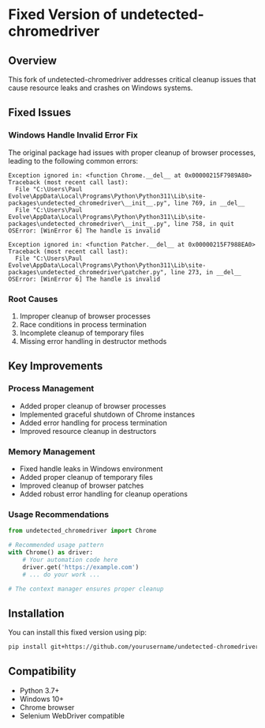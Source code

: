 # Fixed Version of undetected-chromedriver

## Overview
This fork of undetected-chromedriver addresses critical cleanup issues that cause resource leaks and crashes on Windows systems.

## Fixed Issues

### Windows Handle Invalid Error Fix
The original package had issues with proper cleanup of browser processes, leading to the following common errors:

```
Exception ignored in: <function Chrome.__del__ at 0x00000215F7989A80>
Traceback (most recent call last):
  File "C:\Users\Paul Evolve\AppData\Local\Programs\Python\Python311\Lib\site-packages\undetected_chromedriver\__init__.py", line 769, in __del__
  File "C:\Users\Paul Evolve\AppData\Local\Programs\Python\Python311\Lib\site-packages\undetected_chromedriver\__init__.py", line 758, in quit
OSError: [WinError 6] The handle is invalid

Exception ignored in: <function Patcher.__del__ at 0x00000215F7988EA0>
Traceback (most recent call last):
  File "C:\Users\Paul Evolve\AppData\Local\Programs\Python\Python311\Lib\site-packages\undetected_chromedriver\patcher.py", line 273, in __del__
OSError: [WinError 6] The handle is invalid
```

### Root Causes
1. Improper cleanup of browser processes
2. Race conditions in process termination
3. Incomplete cleanup of temporary files
4. Missing error handling in destructor methods

## Key Improvements

### Process Management
- Added proper cleanup of browser processes
- Implemented graceful shutdown of Chrome instances
- Added error handling for process termination
- Improved resource cleanup in destructors

### Memory Management
- Fixed handle leaks in Windows environment
- Added proper cleanup of temporary files
- Improved cleanup of browser patches
- Added robust error handling for cleanup operations

### Usage Recommendations
```python
from undetected_chromedriver import Chrome

# Recommended usage pattern
with Chrome() as driver:
    # Your automation code here
    driver.get('https://example.com')
    # ... do your work ...

# The context manager ensures proper cleanup
```

## Installation
You can install this fixed version using pip:
```bash
pip install git+https://github.com/yourusername/undetected-chromedriver.git
```

## Compatibility
- Python 3.7+
- Windows 10+
- Chrome browser
- Selenium WebDriver compatible
